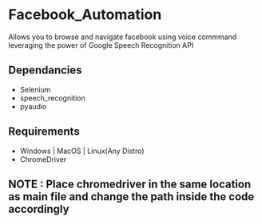 # Facebook_Automation

Allows you to browse and navigate facebook using voice commmand leveraging the power of Google Speech Recognition API

## Dependancies
- Selenium
- speech_recognition
- pyaudio

## Requirements
- Windows | MacOS | Linux(Any Distro)
- ChromeDriver

## NOTE : Place chromedriver in the same location as main file and change the path inside the code accordingly
